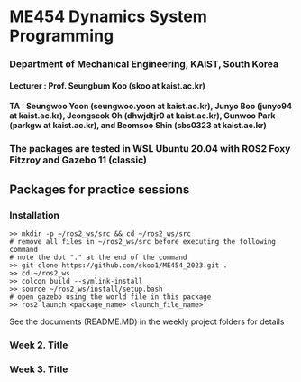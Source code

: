 # ME454 Dynamics System Programming
### Department of Mechanical Engineering, KAIST, South Korea  
#### Lecturer : Prof. Seungbum Koo (skoo at kaist.ac.kr)  
#### TA : Seungwoo Yoon (seungwoo.yoon at kaist.ac.kr), Junyo Boo (junyo94 at kaist.ac.kr), Jeongseok Oh (dhwjdtjr0 at kaist.ac.kr), Gunwoo Park (parkgw at kaist.ac.kr), and Beomsoo Shin (sbs0323 at kaist.ac.kr)
### The packages are tested in WSL Ubuntu 20.04 with ROS2 Foxy Fitzroy and Gazebo 11 (classic)
## Packages for practice sessions

### Installation
```
>> mkdir -p ~/ros2_ws/src && cd ~/ros2_ws/src
# remove all files in ~/ros2_ws/src before executing the following command
# note the dot "." at the end of the command
>> git clone https://github.com/skoo1/ME454_2023.git .
>> cd ~/ros2_ws
>> colcon build --symlink-install
>> source ~/ros2_ws/install/setup.bash
# open gazebo using the world file in this package
>> ros2 launch <package_name> <launch_file_name>
```
See the documents (README.MD) in the weekly project folders for details

### Week 2. Title


### Week 3. Title

